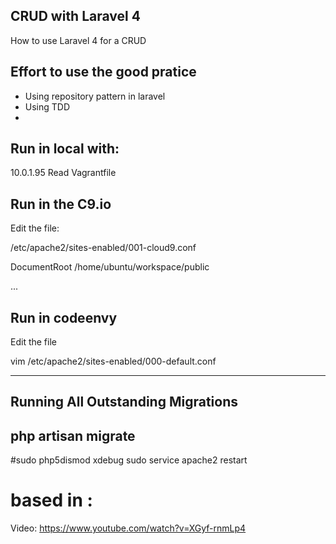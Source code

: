 ## CRUD with Laravel 4

How to use Laravel 4 for a CRUD

## Effort to use the good pratice
* Using repository pattern in laravel
* Using TDD
* 

## Run in local with:
10.0.1.95
Read Vagrantfile

## Run in the C9.io
Edit the file:

/etc/apache2/sites-enabled/001-cloud9.conf

DocumentRoot /home/ubuntu/workspace/public

...
## Run in codeenvy

Edit the file

vim /etc/apache2/sites-enabled/000-default.conf

-----------------------------
## Running All Outstanding Migrations
php artisan migrate
-----------------------------
#sudo php5dismod xdebug
sudo service apache2 restart

# based in :
Video: https://www.youtube.com/watch?v=XGyf-rnmLp4
